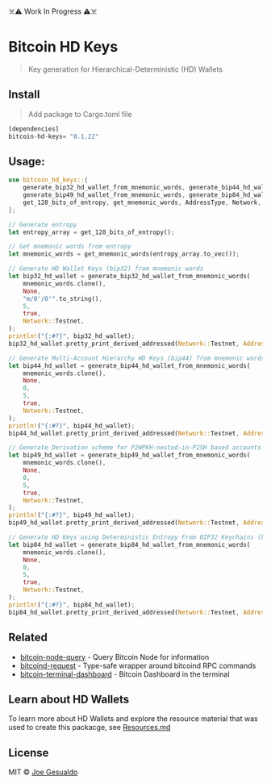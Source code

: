 ☠️⚠️ Work In Progress ⚠️☠️
# Bitcoin HD Keys 
> Key generation for Hierarchical-Deterministic (HD) Wallets

## Install
> Add package to Cargo.toml file
```rust
[dependencies]
bitcoin-hd-keys= "0.1.22"
```

## Usage:
```rust
use bitcoin_hd_keys::{
    generate_bip32_hd_wallet_from_mnemonic_words, generate_bip44_hd_wallet_from_mnemonic_words,
    generate_bip49_hd_wallet_from_mnemonic_words, generate_bip84_hd_wallet_from_mnemonic_words,
    get_128_bits_of_entropy, get_mnemonic_words, AddressType, Network,
};

// Generate entropy
let entropy_array = get_128_bits_of_entropy();

// Get mnemonic words from entropy
let mnemonic_words = get_mnemonic_words(entropy_array.to_vec());

// Generate HD Wallet Keys (bip32) from mnemonic words
let bip32_hd_wallet = generate_bip32_hd_wallet_from_mnemonic_words(
	mnemonic_words.clone(),
	None,
	"m/0'/0'".to_string(),
	5,
	true,
	Network::Testnet,
);
println!("{:#?}", bip32_hd_wallet);
bip32_hd_wallet.pretty_print_derived_addressed(Network::Testnet, AddressType::P2PKH);

// Generate Multi-Account Hierarchy HD Keys (bip44) from mnemonic words.
let bip44_hd_wallet = generate_bip44_hd_wallet_from_mnemonic_words(
	mnemonic_words.clone(),
	None,
	0,
	5,
	true,
	Network::Testnet,
);
println!("{:#?}", bip44_hd_wallet);
bip44_hd_wallet.pretty_print_derived_addressed(Network::Testnet, AddressType::P2PKH);

// Generate Derivation scheme for P2WPKH-nested-in-P2SH based accounts HD Keys (bip49) from mnemonic words.
let bip49_hd_wallet = generate_bip49_hd_wallet_from_mnemonic_words(
	mnemonic_words.clone(),
	None,
	0,
	5,
	true,
	Network::Testnet,
);
println!("{:#?}", bip49_hd_wallet);
bip49_hd_wallet.pretty_print_derived_addressed(Network::Testnet, AddressType::P2SH);

// Generate HD Keys using Deterministic Entropy From BIP32 Keychains (bip85) from mnemonic words.
let bip84_hd_wallet = generate_bip84_hd_wallet_from_mnemonic_words(
	mnemonic_words.clone(),
	None,
	0,
	5,
	true,
	Network::Testnet,
);
println!("{:#?}", bip84_hd_wallet);
bip84_hd_wallet.pretty_print_derived_addressed(Network::Testnet, AddressType::Bech32);

```

## Related
- [bitcoin-node-query](https://github.com/joegesualdo/bitcoin-node-query) - Query Bitcoin Node for information
- [bitcoind-request](https://github.com/joegesualdo/bitcoind-request) - Type-safe wrapper around bitcoind RPC commands
- [bitcoin-terminal-dashboard](https://github.com/joegesualdo/bitcoin-terminal-dashboard) - Bitcoin Dashboard in the terminal

## Learn about HD Wallets

To learn more about HD Wallets and explore the resource material that was used to create this packacge, see [Resources.md](./Resources.md)

## License
MIT © [Joe Gesualdo]()
